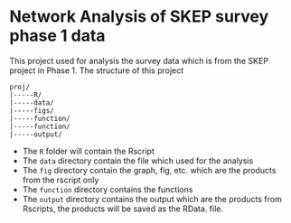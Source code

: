 # Network Analysis of SKEP survey phase 1 data

This project used for analysis the survey data which is from the SKEP project in Phase 1. 
The structure of this project

```
proj/
|-----R/
|-----data/
|-----figs/
|-----function/
|-----function/
|-----output/
```
- The ``` R ```  folder will contain the Rscript 
- The ``` data ``` directory contain the file which used for the analysis
- The ``` fig ``` directory contain the graph, fig, etc. which are the products from the rscript only
- The ``` function ``` directory contains the functions 
- The ``` output ``` directory contains the output which are the products from Rscripts, the products will be saved as the RData.  file.